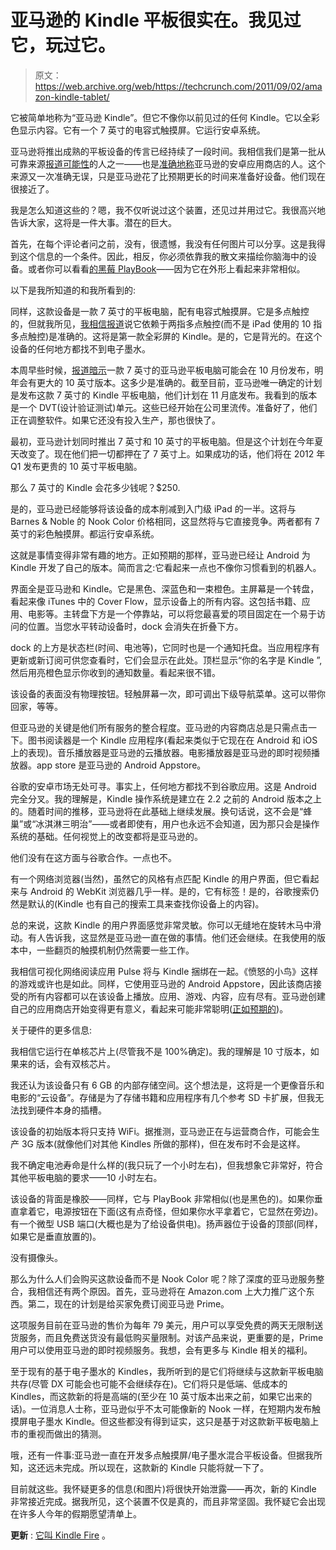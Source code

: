 # 亚马逊的 Kindle 平板很实在。我见过它，玩过它。

> 原文：<https://web.archive.org/web/https://techcrunch.com/2011/09/02/amazon-kindle-tablet/>

它被简单地称为“亚马逊 Kindle”。但它不像你以前见过的任何 Kindle。它以全彩色显示内容。它有一个 7 英寸的电容式触摸屏。它运行安卓系统。

亚马逊将推出成熟的平板设备的传言已经持续了一段时间。我相信我们是第一批从可靠来源[报道可能性](https://web.archive.org/web/20230203134431/https://techcrunch.com/2010/09/27/amazon-android-tablet/)的人之一——也是[准确地称](https://web.archive.org/web/20230203134431/https://techcrunch.com/2010/09/27/amazon-android-app-store/)亚马逊的安卓应用商店的人。这个来源又一次准确无误，只是亚马逊花了比预期更长的时间来准备好设备。他们现在很接近了。

我是怎么知道这些的？嗯，我不仅听说过这个装置，还见过并用过它。我很高兴地告诉大家，这将是一件大事。潜在的巨大。

首先，在每个评论者问之前，没有，很遗憾，我没有任何图片可以分享。这是我得到这个信息的一个条件。因此，相反，你必须依靠我的散文来描绘你脑海中的设备。或者你可以看看[的黑莓 PlayBook](https://web.archive.org/web/20230203134431/https://techcrunch.com/2011/04/13/blackberry-playbook-review/)——因为它在外形上看起来非常相似。

以下是我所知道的和我所看到的:

同样，这款设备是一款 7 英寸的平板电脑，配有电容式触摸屏。它是多点触控的，但就我所见，[我相信报道](https://web.archive.org/web/20230203134431/https://techcrunch.com/2011/07/25/report-amazon-to-use-two-finger-touchscreen-to-keep-table-competitive-with-the-ipad/)说它依赖于两指多点触控(而不是 iPad 使用的 10 指多点触控)是准确的。这将是第一款全彩屏的 Kindle。是的，它是背光的。在这个设备的任何地方都找不到电子墨水。

本周早些时候，[报道暗示](https://web.archive.org/web/20230203134431/http://www.digitimes.com/news/a20110831PD211.html)一款 7 英寸的亚马逊平板电脑可能会在 10 月份发布，明年会有更大的 10 英寸版本。这多少是准确的。截至目前，亚马逊唯一确定的计划是发布这款 7 英寸的 Kindle 平板电脑，他们计划在 11 月底发布。我看到的版本是一个 DVT(设计验证测试)单元。这些已经开始在公司里流传。准备好了，他们正在调整软件。如果它还没有投入生产，那也很快了。

最初，亚马逊计划同时推出 7 英寸和 10 英寸的平板电脑。但是这个计划在今年夏天改变了。现在他们把一切都押在了 7 英寸上。如果成功的话，他们将在 2012 年 Q1 发布更贵的 10 英寸平板电脑。

那么 7 英寸的 Kindle 会花多少钱呢？$250.

是的，亚马逊已经能够将该设备的成本削减到入门级 iPad 的一半。这将与 Barnes & Noble 的 Nook Color 价格相同，这显然将与它直接竞争。两者都有 7 英寸的彩色触摸屏。都运行安卓系统。

这就是事情变得非常有趣的地方。正如预期的那样，亚马逊已经让 Android 为 Kindle 开发了自己的版本。简而言之:它看起来一点也不像你习惯看到的机器人。

界面全是亚马逊和 Kindle。它是黑色、深蓝色和一束橙色。主屏幕是一个转盘，看起来像 iTunes 中的 Cover Flow，显示设备上的所有内容。这包括书籍、应用、电影等。主转盘下方是一个停靠站，可以将您最喜爱的项目固定在一个易于访问的位置。当您水平转动设备时，dock 会消失在折叠下方。

dock 的上方是状态栏(时间、电池等)，它同时也是一个通知托盘。当应用程序有更新或新订阅可供您查看时，它们会显示在此处。顶栏显示“你的名字是 Kindle ”,然后用亮橙色显示你收到的通知数量。看起来很不错。

该设备的表面没有物理按钮。轻触屏幕一次，即可调出下级导航菜单。这可以带你回家，等等。

但亚马逊的关键是他们所有服务的整合程度。亚马逊的内容商店总是只需点击一下。图书阅读器是一个 Kindle 应用程序(看起来类似于它现在在 Android 和 iOS 上的表现)。音乐播放器是亚马逊的云播放器。电影播放器是亚马逊的即时视频播放器。app store 是亚马逊的 Android Appstore。

谷歌的安卓市场无处可寻。事实上，任何地方都找不到谷歌应用。这是 Android 完全分叉。我的理解是，Kindle 操作系统是建立在 2.2 之前的 Android 版本之上的。随着时间的推移，亚马逊将在此基础上继续发展。换句话说，这不会是“蜂巢”或“冰淇淋三明治”——或者即使有，用户也永远不会知道，因为那只会是操作系统的基础。任何视觉上的改变都将是亚马逊的。

他们没有在这方面与谷歌合作。一点也不。

有一个网络浏览器(当然)，虽然它的风格有点匹配 Kindle 的用户界面，但它看起来与 Android 的 WebKit 浏览器几乎一样。是的，它有标签！是的，谷歌搜索仍然是默认的(Kindle 也有自己的搜索工具来查找你设备上的内容)。

总的来说，这款 Kindle 的用户界面感觉非常灵敏。你可以无缝地在旋转木马中滑动。有人告诉我，这显然是亚马逊一直在做的事情。他们还会继续。在我使用的版本中，一些翻页的触摸机制仍然需要一些工作。

我相信可视化网络阅读应用 Pulse 将与 Kindle 捆绑在一起。《愤怒的小鸟》这样的游戏或许也是如此。同样，它使用亚马逊的 Android Appstore，因此该商店接受的所有内容都可以在该设备上播放。应用、游戏、内容，应有尽有。亚马逊创建自己的应用商店开始变得更有意义，看起来可能非常聪明([正如预期的](https://web.archive.org/web/20230203134431/https://techcrunch.com/2011/03/23/amazon-android-device/))。

关于硬件的更多信息:

我相信它运行在单核芯片上(尽管我不是 100%确定)。我的理解是 10 寸版本，如果来的话，会有双核芯片。

我还认为该设备只有 6 GB 的内部存储空间。这个想法是，这将是一个更像音乐和电影的“云设备”。存储是为了存储书籍和应用程序有几个参考 SD 卡扩展，但我无法找到硬件本身的插槽。

该设备的初始版本将只支持 WiFi。据推测，亚马逊正在与运营商合作，可能会生产 3G 版本(就像他们对其他 Kindles 所做的那样)，但在发布时不会是这样。

我不确定电池寿命是什么样的(我只玩了一个小时左右)，但我想象它非常好，符合其他平板电脑的要求——10 小时左右。

该设备的背面是橡胶——同样，它与 PlayBook 非常相似(也是黑色的)。如果你垂直拿着它，电源按钮在下面(这有点奇怪，但如果你水平拿着它，它显然在旁边)。有一个微型 USB 端口(大概也是为了给设备供电)。扬声器位于设备的顶部(同样，如果它是垂直放置的)。

没有摄像头。

那么为什么人们会购买这款设备而不是 Nook Color 呢？除了深度的亚马逊服务整合，我相信还有两个原因。首先，亚马逊将在 Amazon.com 上大力推广这个东西。第二，现在的计划是给买家免费订阅亚马逊 Prime。

这项服务目前在亚马逊的售价为每年 79 美元，用户可以享受免费的两天无限制送货服务，而且免费送货没有最低购买量限制。对该产品来说，更重要的是，Prime 用户可以使用亚马逊的即时视频服务。我想，会有更多与 Kindle 相关的福利。

至于现有的基于电子墨水的 Kindles，我所听到的是它们将继续与这款新平板电脑共存(尽管 DX 可能会也可能不会继续存在)。它们将只是低端、低成本的 Kindles，而这款新的将是高端的(至少在 10 英寸版本出来之前，如果它出来的话)。一位消息人士称，亚马逊似乎不太可能像新的 Nook 一样，在短期内发布触摸屏电子墨水 Kindle。但这些都没有得到证实，这只是基于对这款新平板电脑上市的重视而做出的猜测。

哦，还有一件事:亚马逊一直在开发多点触摸屏/电子墨水混合平板设备。但据我所知，这还远未完成。所以现在，这款新的 Kindle 只能将就一下了。

目前就这些。我怀疑更多的信息(和图片)将很快开始泄露——再次，新的 Kindle 非常接近完成。据我所见，这个装置不仅是真的，而且非常坚固。我怀疑它会出现在许多人今年的假期愿望清单上。

**更新** : [它叫 Kindle Fire](https://web.archive.org/web/20230203134431/https://techcrunch.com/2011/09/26/amazon-kindle-fire/) 。